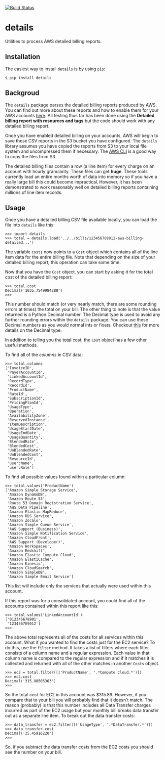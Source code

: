 [![Build Status](https://travis-ci.org/scopely-devops/details.svg?branch=master)](https://travis-ci.org/scopely-devops/details)

details
=======

Utilities to process AWS detailed billing reports.

Installation
------------

The easiest way to install ``details`` is by using ``pip``:

    $ pip install details


Backgroud
---------

The ``details`` package parses the detailed billing reports produced by
AWS.  You can find out more about these reports and how to enable them
for your AWS accounts [here](http://docs.aws.amazon.com/awsaccountbilling/latest/aboutv2/detailed-billing-reports.html).  All testing thus far has been
done using the **Detailed billing report with resources and tags** but the
code should work with any detailed billing report.

Once you have enabled detailed billing on your accounts, AWS will begin to
save these CSV reports in the S3 bucket you have configured.  The ``details``
library assumes you have copied the reports from S3 to your local file
system and uncompressed them if necessary.  The [AWS CLI](https://aws.amazon.com/cli) is a good way to copy the files from S3.

The detailed billing files contain a row (a line item) for every charge on an
account with hourly granularity.  These files can get **huge**.  These tools
currently load an entire months worth of data into memory so if you have a
really large bill this could become impractical.  However, it has been
demonstrated to work reasonably well on detailed billing reports containing
millions of line item records.

Usage
-----

Once you have a detailed billing CSV file available locally, you can load
the file into ``details`` like this:

    >>> import details
    >>> total = details.load('../../bills/123456789012-aws-billing-detailed...')

The variable ``costs`` now points to a ``Cost`` object which contains all of
the line item data for the entire billing file.  Note that depending on the
size of your detailed billing report, this operation can take some time.

Now that you have the ``Cost`` object, you can start by asking it for 
the total cost of the detailed billing report:

    >>> total.cost
    Decimal('1035.7549984289')
    >>>

This number should match (or very nearly match, there are some rounding
errors at times) the total on your bill.  The other thing to note is that
the value returned is a Python Decimal number.  The Decimal type is used
to avoid any further rounding errors within the ``details`` package.
You can use these Decimal numbers as you would normal ints or floats.
Checkout [this](https://docs.python.org/2/library/decimal.html)
for more details on the Decimal type.

In addition to telling you the total cost, the ``Cost`` object has
a few other useful methods.

To find all of the *columns* in CSV data:

    >>> total.columns
    ['InvoiceID',
     'PayerAccountId',
     'LinkedAccountId',
     'RecordType',
     'RecordId',
     'ProductName',
     'RateId',
     'SubscriptionId',
     'PricingPlanId',
     'UsageType',
     'Operation',
     'AvailabilityZone',
     'ReservedInstance',
     'ItemDescription',
     'UsageStartDate',
     'UsageEndDate',
     'UsageQuantity',
     'BlendedRate',
     'BlendedCost',
     'UnBlendedRate',
     'UnBlendedCost',
     'ResourceId',
     'user:Name',
     'user:Role']

To find all possible values found within a particular column:

    >>> total.values('ProductName')
    ['Amazon Simple Storage Service',
     'Amazon DynamoDB',
     'Amazon Route 53',
     'Route 53 Domain Registration Service',
     'AWS Data Pipeline',
     'Amazon Elastic MapReduce',
     'Amazon RDS Service',
     'Amazon Zocalo',
     'Amazon Simple Queue Service',
     'AWS Support (Business)',
     'Amazon Simple Notification Service',
     'Amazon CloudFront',
     'AWS Support (Developer)',
     'Amazon WorkSpaces',
     'Amazon Redshift',
     'Amazon Elastic Compute Cloud',
     'Amazon ElastiCache',
     'Amazon Kinesis',
     'Amazon CloudSearch',
     'Amazon SimpleDB',
     'Amazon Simple Email Service']

This list will include only the services that actually were used within
this account.

If this report was for a consolidated account, you could find all of the
accounts contained within this report like this:

    >>> total.values('LinkedAccountId')
    ['012345678901',
     '123456789012']
    >>>

The above total represents all of the costs for all services within this
account.  What if you wanted to find the costs just for the EC2 service?
To do this, use the ``filter`` method.  It takes a list of filters where
each filter consists of a column name and a regular expression.  Each value in
that column name is compared to the regular expression and if it matches
it is collected and returned with all of the other matches in another
``Costs`` object.

    >>> ec2 = total.filter([('ProductName', '.*Compute Cloud.*')])
    >>> ec2.cost
    Decimal('315.88505363')
    >>>

So the total cost for EC2 in this account was $315.89.  However, if you
compare that to your bill you will probably find that it doesn't match.
The reason (probably) is that this number includes all Data Transfer
charges incurred as part of the EC2 usage but your monthly bill breaks
data transfer out as a separate line item.  To break out the data transfer
costs:

    >>> data_transfer = ec2.filter([('UsageType', '.*DataTransfer.*')])
    >>> data_transfer.cost
    Decimal('35.45916220')
    >>>

So, if you subtract the data transfer costs from the EC2 costs you should
see the number on your bill.
